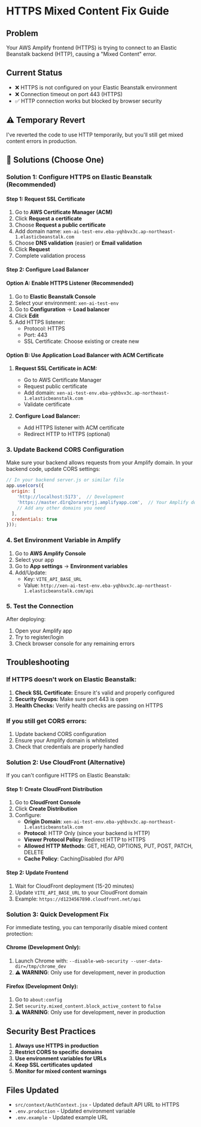 # HTTPS Mixed Content Fix Guide

## Problem
Your AWS Amplify frontend (HTTPS) is trying to connect to an Elastic Beanstalk backend (HTTP), causing a "Mixed Content" error.

## Current Status
- ❌ HTTPS is not configured on your Elastic Beanstalk environment
- ❌ Connection timeout on port 443 (HTTPS)
- ✅ HTTP connection works but blocked by browser security

## ⚠️ Temporary Revert
I've reverted the code to use HTTP temporarily, but you'll still get mixed content errors in production.

## 🚀 Solutions (Choose One)

### Solution 1: Configure HTTPS on Elastic Beanstalk (Recommended)

#### Step 1: Request SSL Certificate
1. Go to **AWS Certificate Manager (ACM)**
2. Click **Request a certificate**
3. Choose **Request a public certificate**
4. Add domain name: `xen-ai-test-env.eba-yqhbvx3c.ap-northeast-1.elasticbeanstalk.com`
5. Choose **DNS validation** (easier) or **Email validation**
6. Click **Request**
7. Complete validation process

#### Step 2: Configure Load Balancer

#### Option A: Enable HTTPS Listener (Recommended)
1. Go to **Elastic Beanstalk Console**
2. Select your environment: `xen-ai-test-env`
3. Go to **Configuration** → **Load balancer**
4. Click **Edit**
5. Add HTTPS listener:
   - Protocol: HTTPS
   - Port: 443
   - SSL Certificate: Choose existing or create new

#### Option B: Use Application Load Balancer with ACM Certificate
1. **Request SSL Certificate in ACM:**
   - Go to AWS Certificate Manager
   - Request public certificate
   - Add domain: `xen-ai-test-env.eba-yqhbvx3c.ap-northeast-1.elasticbeanstalk.com`
   - Validate certificate

2. **Configure Load Balancer:**
   - Add HTTPS listener with ACM certificate
   - Redirect HTTP to HTTPS (optional)

### 3. Update Backend CORS Configuration

Make sure your backend allows requests from your Amplify domain. In your backend code, update CORS settings:

```javascript
// In your backend server.js or similar file
app.use(cors({
  origin: [
    'http://localhost:5173',  // Development
    'https://master.d1rq2oraretrjj.amplifyapp.com',  // Your Amplify domain
    // Add any other domains you need
  ],
  credentials: true
}));
```

### 4. Set Environment Variable in Amplify

1. Go to **AWS Amplify Console**
2. Select your app
3. Go to **App settings** → **Environment variables**
4. Add/Update:
   - Key: `VITE_API_BASE_URL`
   - Value: `http://xen-ai-test-env.eba-yqhbvx3c.ap-northeast-1.elasticbeanstalk.com/api`

### 5. Test the Connection

After deploying:
1. Open your Amplify app
2. Try to register/login
3. Check browser console for any remaining errors

## Troubleshooting

### If HTTPS doesn't work on Elastic Beanstalk:
1. **Check SSL Certificate:** Ensure it's valid and properly configured
2. **Security Groups:** Make sure port 443 is open
3. **Health Checks:** Verify health checks are passing on HTTPS

### If you still get CORS errors:
1. Update backend CORS configuration
2. Ensure your Amplify domain is whitelisted
3. Check that credentials are properly handled

### Solution 2: Use CloudFront (Alternative)

If you can't configure HTTPS on Elastic Beanstalk:

#### Step 1: Create CloudFront Distribution
1. Go to **CloudFront Console**
2. Click **Create Distribution**
3. Configure:
   - **Origin Domain**: `xen-ai-test-env.eba-yqhbvx3c.ap-northeast-1.elasticbeanstalk.com`
   - **Protocol**: HTTP Only (since your backend is HTTP)
   - **Viewer Protocol Policy**: Redirect HTTP to HTTPS
   - **Allowed HTTP Methods**: GET, HEAD, OPTIONS, PUT, POST, PATCH, DELETE
   - **Cache Policy**: CachingDisabled (for API)

#### Step 2: Update Frontend
1. Wait for CloudFront deployment (15-20 minutes)
2. Update `VITE_API_BASE_URL` to your CloudFront domain
3. Example: `https://d1234567890.cloudfront.net/api`

### Solution 3: Quick Development Fix

For immediate testing, you can temporarily disable mixed content protection:

#### Chrome (Development Only):
1. Launch Chrome with: `--disable-web-security --user-data-dir=/tmp/chrome_dev`
2. **⚠️ WARNING**: Only use for development, never in production

#### Firefox (Development Only):
1. Go to `about:config`
2. Set `security.mixed_content.block_active_content` to `false`
3. **⚠️ WARNING**: Only use for development, never in production

## Security Best Practices

1. **Always use HTTPS in production**
2. **Restrict CORS to specific domains**
3. **Use environment variables for URLs**
4. **Keep SSL certificates updated**
5. **Monitor for mixed content warnings**

## Files Updated
- `src/context/AuthContext.jsx` - Updated default API URL to HTTPS
- `.env.production` - Updated environment variable
- `.env.example` - Updated example URL
